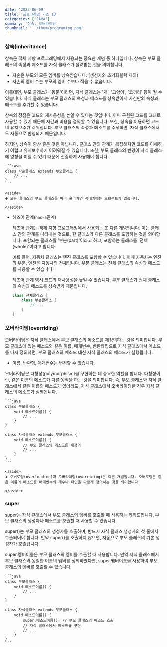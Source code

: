```yaml
---
date: '2023-06-09'
title: '프로그래밍 기초 10'
categories: ['JAVA']
summary: '상속, 오버라이딩'
thumbnail: '../thum/programing.png'
---
```


### 상속(inheritance)

  상속은 객체 지향 프로그래밍에서 사용되는 중요한 개념 중 하나입니다. 상속은 부모 클래스의 속성과 메소드를 자식 클래스가 물려받는 것을 의미합니다.

  - 자손은 부모의 모든 멤버를 상속받습니다. (생성자와 초기화블럭 제외)
  - 자손의 멤버 수는 부모의 멤버 수보다 적을 수 없습니다.

  이를테면, 부모 클래스가 '동물'이라면, 자식 클래스는 '개', '고양이', '코끼리' 등이 될 수 있습니다. 자식 클래스는 부모 클래스의 속성과 메소드를 상속받아서 자신만의 속성과 메소드를 추가할 수 있습니다.

  상속의 장점은 코드의 재사용성을 높일 수 있다는 것입니다. 이미 구현된 코드를 그대로 사용할 수 있기 때문에 시간과 비용을 절약할 수 있습니다. 또한, 상속을 이용하면 코드의 유지보수가 쉬워집니다. 부모 클래스의 속성과 메소드를 수정하면, 자식 클래스에서도 자동으로 반영되기 때문입니다.

  하지만, 상속이 항상 좋은 것은 아닙니다. 클래스 간의 관계가 복잡해지면 코드를 이해하기 어렵고 유지보수하기 어려워질 수 있습니다. 또한, 부모 클래스의 변경이 자식 클래스에 영향을 미칠 수 있기 때문에 신중하게 사용해야 합니다.

    ```java
    class 자손클래스 extends 부모클래스 {
    	// ...
    }
    ```

    <aside>
    ➕ 모든 클래스의 부모 클래스를 따라 올라가면 꼭대기에는 오브젝트가 있습니다.

    </aside>

  - 헤즈어 관계(`has-a`관계)

    헤즈어 관계는 객체 지향 프로그래밍에서 사용되는 또 다른 개념입니다. 이는 클래스 간의 관계를 나타내는 것으로, 한 클래스가 다른 클래스를 포함하는 것을 의미합니다. 포함되는 클래스를 '부분(part)'이라고 하고, 포함하는 클래스를 '전체(whole)'이라고 합니다.

    예를 들어, 자동차 클래스는 엔진 클래스를 포함할 수 있습니다. 이때 자동차는 엔진의 부분, 엔진은 자동차의 전체입니다. 부분 클래스는 전체 클래스의 속성과 메소드를 사용할 수 있습니다.

    헤즈어 관계 역시 코드의 재사용성을 높일 수 있습니다. 부분 클래스가 전체 클래스의 속성과 메소드를 상속받기 때문입니다.

      ```java
      class 전체클래스 {
          class 부분클래스 {
              // ...
          }
      }
      ```

### 오버라이딩(overriding)

  오버라이딩은 자식 클래스에서 부모 클래스의 메소드를 재정의하는 것을 의미합니다. 부모 클래스에 있는 메소드와 같은 이름, 매개변수, 반환타입으로 자식 클래스에서 메소드를 다시 정의하면, 부모 클래스의 메소드 대신 자식 클래스의 메소드가 실행됩니다.

  - 이름, 반환형, 매개변수는 변경할 수 없습니다.

  오버라이딩은 다형성(polymorphism)을 구현하는 데 중요한 역할을 합니다. 다형성이란, 같은 이름의 메소드가 다른 동작을 하는 것을 의미합니다. 즉, 부모 클래스와 자식 클래스에서 같은 이름의 메소드가 있더라도, 자식 클래스에서 오버라이딩한 경우 자식 클래스의 메소드가 실행됩니다.

    ```java
    class 부모클래스 {
        void 메소드이름() {
            // ...
        }
    }
    
    class 자식클래스 extends 부모클래스 {
        void 메소드이름() {
            // 부모 클래스의 메소드를 재정의
            // ...
        }
    }
    ```

    <aside>
    ➕ 오버로딩(overloading)과 오버라이딩(overriding)은 다른 개념입니다. 오버로딩은 같은 이름의 메소드를 매개변수의 개수나 타입을 다르게 정의하는 것을 의미합니다.

    </aside>

### super

  super는 자식 클래스에서 부모 클래스의 멤버를 호출할 때 사용하는 키워드입니다. 부모 클래스의 생성자나 메소드를 호출할 때 사용할 수 있습니다.

  super()는 부모 클래스의 생성자를 호출하며, 반드시 자식 클래스 생성자의 첫 줄에서 호출되어야 합니다. 만약 super()를 호출하지 않으면, 자동으로 부모 클래스의 기본 생성자가 호출됩니다.

  super.멤버이름은 부모 클래스의 멤버를 호출할 때 사용합니다. 만약 자식 클래스에서 부모 클래스와 동일한 이름의 멤버를 정의하였다면, super.멤버이름을 사용하여 부모 클래스의 멤버를 호출할 수 있습니다.

    ```java
    class 부모클래스 {
        void 메소드이름() {
            // ...
        }
    }
    
    class 자식클래스 extends 부모클래스 {
        void 메소드이름() {
            super.메소드이름(); // 부모 클래스의 메소드 호출
            // 자식 클래스에서 메소드를 구현
            // ...
        }
    }
    ```